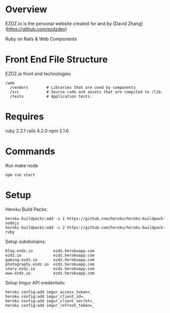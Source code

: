 Overview
========
EZDZ.io is the personal website created for and by [David Zhang]
(https://github.com/ezdzdev)

Ruby on Rails & Web Components


Front End File Structure
========================
EZDZ.io front end technologies

    /web
      /vendors        # Libraries that are used by components
      /src            # Source code and assets that are compiled to /lib.
      /tests          # Application tests.


Requires
========
ruby 2.2.1
rails 4.2.0
npm 2.1.6


Commands
========
Run make node

    npm run start

Setup
=====
Heroku Build Packs:

    heroku buildpacks:add -i 1 https://github.com/heroku/heroku-buildpack-nodejs
    heroku buildpacks:add -i 2 https://github.com/heroku/heroku-buildpack-ruby

Setup subdomains:

    blog.ezdz.io         ezdz.herokuapp.com
    ezdz.io              ezdz.herokuapp.com
    gaming.ezdz.io       ezdz.herokuapp.com
    photography.ezdz.io  ezdz.herokuapp.com
    story.ezdz.io        ezdz.herokuapp.com
    www.ezdz.io          ezdz.herokuapp.com

Setup Imgur API credentials:

    heroku config:add imgur_access_token=_
    heroku config:add imgur_client_id=_
    heroku config:add imgur_client_secret=_
    heroku config:add imgur_refresh_token=_